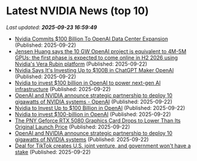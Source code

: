 # Latest NVIDIA News (top 10)
_Last updated: **2025-09-23 16:59:49**_

- [Nvidia Commits $100 Billion To OpenAI Data Center Expansion](https://biztoc.com/x/189747a3ac066cc7) (Published: 2025-09-22)
- [Jensen Huang says the 10 GW OpenAI project is equivalent to 4M-5M GPUs; the first phase is expected to come online in H2 2026 using Nvidia's Vera Rubin platform](https://biztoc.com/x/8fc1573d25b2ef80) (Published: 2025-09-22)
- [Nvidia Says It's Investing Up to $100B in ChatGPT Maker OpenAI](https://www.investopedia.com/nvidia-says-it-is-investing-up-to-usd100b-in-chatgpt-maker-openai-11814578) (Published: 2025-09-22)
- [Nvidia to invest $100 billion in OpenAI to power next-gen AI infrastructure](https://www.livemint.com/companies/news/nvidia-to-invest-100-billion-in-openai-to-power-next-gen-ai-infrastructure-11758553988814.html) (Published: 2025-09-22)
- [OpenAI and NVIDIA announce strategic partnership to deploy 10 gigawatts of NVIDIA systems - OpenAI](https://slashdot.org/firehose.pl?op=view&amp;id=179463588) (Published: 2025-09-22)
- [Nvidia to Invest Up to $100 Billion in OpenAI](https://www.wsj.com/tech/nvidia-openai-100-billion-deal-data-centers-d2f85cae) (Published: 2025-09-22)
- [Nvidia to invest $100-billion in OpenAI](https://biztoc.com/x/5347cea1c3fb9f5e) (Published: 2025-09-22)
- [The PNY Geforce RTX 5080 Graphics Card Drops to Lower Than Its Original Launch Price](https://www.ign.com/articles/pny-geforce-rtx-5080-graphics-card-drops-to-lower-than-its-original-launch-price) (Published: 2025-09-22)
- [OpenAI and NVIDIA announce strategic partnership to deploy 10 gigawatts of NVIDIA systems](https://biztoc.com/x/956917ac11c52198) (Published: 2025-09-22)
- [Deal for TikTok creates U.S. joint venture, and government won't have a stake](https://www.npr.org/2025/09/22/nx-s1-5550152/tiktok-deal-joint-venture) (Published: 2025-09-22)
